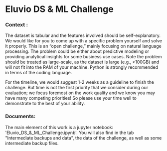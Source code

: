 # Eluvio DS & ML Challenge

### Context : 
The dataset is tabular and the features involved should be self-explanatory. We would like for you to come up with a specific problem yourself and solve it properly. This is an “open challenge,” mainly focusing on natural language processing. The problem could be either about predictive modeling or providing analytical insights for some business use cases. Note the problem should be treated as large-scale, as the dataset is large (e.g., >100GB) and will not fit into the RAM of your machine. Python is strongly recommended in terms of the coding language.

For the timeline, we would suggest 1-2 weeks as a guideline to finish the challenge. But time is not the first priority that we consider during our evaluation; we focus foremost on the work quality and we know you may have many competing priorities! So please use your time well to demonstrate to the best of your ability.

### Documents:


The main element of this work is a jupyter notebook: 'Eluvio_DS_&_ML_Challenge.ipynb'. You will also find in the tab "Intermediate backups and data", the data of the challenge, as well as some intermediate backup files.

